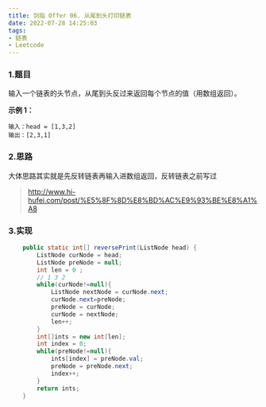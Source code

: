```yaml
---
title: 剑指 Offer 06. 从尾到头打印链表
date: 2022-07-28 14:25:03
tags:
- 链表
- Leetcode
---
```


### 1.题目

输入一个链表的头节点，从尾到头反过来返回每个节点的值（用数组返回）。

**示例 1：**

```shell
输入：head = [1,3,2]
输出：[2,3,1]
```

### 2.思路

大体思路其实就是先反转链表再输入进数组返回，反转链表之前写过

> http://www.hi-hufei.com/post/%E5%8F%8D%E8%BD%AC%E9%93%BE%E8%A1%A8

### 3.实现

```java
    public static int[] reversePrint(ListNode head) {
        ListNode curNode = head;
        ListNode preNode = null;
        int len = 0 ;
        // 1 3 2
        while(curNode!=null){
            ListNode nextNode = curNode.next;
            curNode.next=preNode;
            preNode = curNode;
            curNode = nextNode;
            len++;
        }
        int[]ints = new int[len];
        int index = 0;
        while(preNode!=null){
            ints[index] = preNode.val;
            preNode = preNode.next;
            index++;
        }
        return ints;
    }
```

